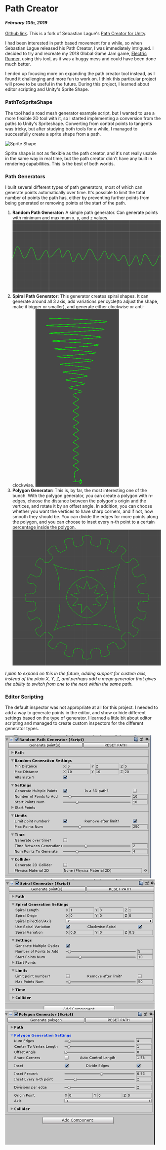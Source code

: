 [comment]: # (*.title*Path Creator*.title*)
[comment]: # (*.desc*A fork of Sebastian Lague's Path Creator for Unity, with path generation and Path to SpriteShape conversion*.desc*)
[comment]: # (*.tags*unity, C#, editor, path, path-creator, github, finished-project*.tags*)
[comment]: # (*.date*10-2-2019*.date*)

# Path Creator

#### *February 10th, 2019*

[Github link](https://github.com/hadiDanial/Path-Creator). This is a fork of Sebastian Lague's [Path Creator for Unity](https://github.com/SebLague/Path-Creator).

I had been interested in path based movement for a while, so when Sebastian Lague released his Path Creator, I was immediately intrigued. I decided to try and recreate my 2018 Global Game Jam game, [Electric Runner](https://globalgamejam.org/2018/games/electric-runner), using this tool, as it was a buggy mess and could have been done much better.

I ended up focusing more on expanding the path creator tool instead, as I found it challenging and more fun to work on. I think this particular project will prove to be useful in the future. During this project, I learned about editor scripting and Unity's Sprite Shape.

### PathToSpriteShape

The tool had a road mesh generator example script, but I wanted to use a more flexible 2D tool with it, so I started implementing a conversion from the paths to Unity's Spriteshape. Converting from control points to tangents was tricky, but after studying both tools for a while, I managed to successfully create a sprite shape from a path.

![Sprite Shape](path_creator_assets/pathToSpriteShape.gif)

Sprite shape is not as flexible as the path creator, and it's not really usable in the same way in real time, but the path creator didn't have any built in rendering capabilities. This is the best of both worlds.

### Path Generators

I built several different types of path generators, most of which can generate points automatically over time. It's possible to limit the total number of points the path has, either by preventing further points from being generated or removing points at the start of the path.

1. **Random Path Generator:** A simple path generator. Can generate points with minimum and maximum x, y, and z values.
   ![Random Generator](path_creator_assets/randomGen.png)
2. **Spiral Path Generator:** This generator creates spiral shapes. It can generate around all 3 axis, add variations per cycle(to adjust the shape, make it bigger or smaller), and generate either clockwise or anti-clockwise.
   ![Spiral Generator](path_creator_assets/spiralGen.png)
3. **Polygon Generator:** This is, by far, the most interesting one of the bunch. With the polygon generator, you can create a polygon with n-edges, choose the distance between the polygon's origin and the vertices, and rotate it by an offset angle. In addition, you can choose whether you want the vertices to have sharp corners, and if not, how smooth they should be. You can divide the edges for more points along the polygon, and you can choose to inset every n-th point to a certain percentage inside the polygon.
   ![Polygon Generator](path_creator_assets/coverImg.png)

*I plan to expand on this in the future, adding support for custom axis, instead of the plain X, Y, Z, and perhaps add a mega generator that gives the ability to switch from one to the next within the same path.*

### Editor Scripting

The default inspector was not appropriate at all for this project. I needed to add a way to generate points in the editor, and show or hide different settings based on the type of generator. I learned a little bit about editor scripting and managed to create custom inspectors for the different generator types.

![Random Generator Editor](path_creator_assets/randomGenEditor.png)
![Spiral Generator Editor](path_creator_assets/spiralGenEditor.png)
![Polygon Generator Editor](path_creator_assets/polygonEditor.png)
